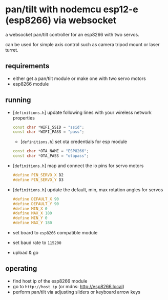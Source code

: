 # pan/tilt with nodemcu esp12-e (esp8266) via websocket

a websocket pan/tilt controller for an esp8266 with two servos.

can be used for simple axis control such as camera tripod mount or laser turret.

## requirements
- either get a pan/tilt module or make one with two servo motors
- esp8266 module

## running
- [`definitions.h`] update following lines with your wireless network properties

  ```cpp
  const char *WIFI_SSID = "ssid";
  const char *WIFI_PASS = "pass";
  ```

  - [`definitions.h`] set ota credentials for esp module

  ```cpp
  const char *OTA_NAME = "ESP8266"; 
  const char *OTA_PASS = "otapass";
  ```

- [`definitions.h`] map and connect the io pins for servo motors
  ```cpp
  #define PIN_SERVO_X D2
  #define PIN_SERVO_Y D3
  ```

- [`definitions.h`] update the default, min, max rotation angles for servos
  ```cpp
  #define DEFAULT_X 90
  #define DEFAULT_Y 90
  #define MIN_X 0
  #define MAX_X 180
  #define MIN_Y 0
  #define MAX_Y 180
  ```

- set board to `esp8266` compatible module
- set baud rate to `115200`
- upload & go

## operating
- find host ip of the esp8266 module 
- go to `http://host_ip` (or mdns: http://esp8266.local)
- perform pan/tilt via adjusting sliders or keyboard arrow keys
